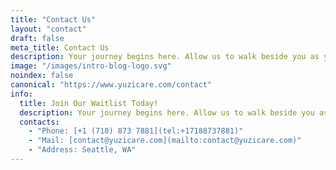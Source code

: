 ```yaml
---
title: "Contact Us"
layout: "contact"
draft: false
meta_title: Contact Us
description: Your journey begins here. Allow us to walk beside you as you create lasting memories and forge connections that will carry you through a lifetime of joyous motherhood.
image: "/images/intro-blog-logo.svg"
noindex: false
canonical: "https://www.yuzicare.com/contact"
info: 
  title: Join Our Waitlist Today!
  description: Your journey begins here. Allow us to walk beside you as you create lasting memories and forge connections that will carry you through a lifetime of joyous motherhood.
  contacts: 
    - "Phone: [+1 (718) 873 7881](tel:+17188737881)"
    - "Mail: [contact@yuzicare.com](mailto:contact@yuzicare.com)"
    - "Address: Seattle, WA"
---
```

